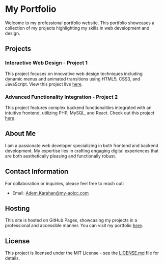 # My Portfolio

Welcome to my professional portfolio website. This portfolio showcases a collection of my projects highlighting my skills in web development and design.

## Projects

### Interactive Web Design - Project 1
This project focuses on innovative web design techniques including dynamic menus and animated transitions using HTML5, CSS3, and JavaScript. View this project live [here](https://github.com/ademkarahan1).

### Advanced Functionality Integration - Project 2
This project features complex backend functionalities integrated with an intuitive frontend, utilizing PHP, MySQL, and React. Check out this project [here](https://github.com/ademkarahan1).

## About Me

I am a passionate web developer specializing in both frontend and backend development. My expertise lies in crafting engaging digital experiences that are both aesthetically pleasing and functionally robust.

## Contact Information

For collaboration or inquiries, please feel free to reach out:
- Email: [Adem.Karahan@my-aolcc.com](Adem.Karahan@my-aolcc.com)

## Hosting

This site is hosted on GitHub Pages, showcasing my projects in a professional and accessible manner. You can visit my portfolio [here](https://github.com/ademkarahan1).

## License

This project is licensed under the MIT License - see the [LICENSE.md](LICENSE.md) file for details.
